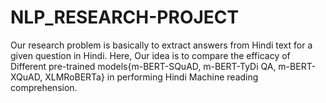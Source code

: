 # NLP_RESEARCH-PROJECT
Our research problem is basically to extract answers from Hindi text for a given question in Hindi. Here, Our idea is to  compare the efficacy of Different pre-trained models\{m-BERT-SQuAD, m-BERT-TyDi QA, m-BERT-XQuAD,  XLMRoBERTa\} in performing  Hindi Machine reading comprehension.
